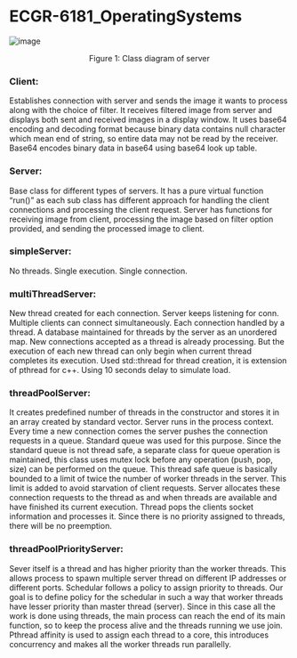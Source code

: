 # ECGR-6181_OperatingSystems

![image](https://user-images.githubusercontent.com/87341533/146835051-b748dfd7-82b4-472b-8b19-76615537eccc.png)
<p align="center">
Figure 1: Class diagram of server
</p>

### Client: 
Establishes connection with server and sends the image it wants to process along with the choice of filter. It receives filtered image from server and displays both sent and received images in a display window. It uses base64 encoding and decoding format because binary data contains null character which mean end of string, so entire data may not be read by the receiver. Base64 encodes binary data in base64 using base64 look up table.

### Server: 
Base class for different types of servers. It has a pure virtual function “run()” as each sub class has different approach for handling the client connections and processing the client request. Server has functions for receiving image from client, processing the image based on filter option provided, and sending the processed image to client. 

### simpleServer: 
No threads. Single execution. Single connection.

### multiThreadServer: 
New thread created for each connection. Server keeps listening for conn. Multiple clients can connect simultaneously. Each connection handled by a thread. A database maintained for threads by the server as an unordered map. New connections accepted as a thread is already processing. But the execution of each new thread can only begin when current thread completes its execution. Used std::thread for thread creation, it is extension of pthread for c++. Using 10 seconds delay to simulate load.

### threadPoolServer: 
It creates predefined number of threads in the constructor and stores it in an array created by standard vector. Server runs in the process context. Every time a new connection comes the server pushes the connection requests in a queue. Standard queue was used for this purpose. Since the standard queue is not thread safe, a separate class for queue operation is maintained, this class uses mutex lock before any operation (push, pop, size) can be performed on the queue. This thread safe queue is basically bounded to a limit of twice the number of worker threads in the server. This limit is added to avoid starvation of client requests.
Server allocates these connection requests to the thread as and when threads are available and have finished its current execution. Thread pops the clients socket information and processes it. Since there is no priority assigned to threads, there will be no preemption.

### threadPoolPriorityServer: 
Sever itself is a thread and has higher priority than the worker threads. This allows process to spawn multiple server thread on different IP addresses or different ports. Schedular follows a policy to assign priority to threads. Our goal is to define policy for the schedular in such a way that worker threads have lesser priority than master thread (server). Since in this case all the work is done using threads, the main process can reach the end of its main function, so to keep the process alive and the threads running we use join. Pthread affinity is used to assign each thread to a core, this introduces concurrency and makes all the worker threads run parallelly. 
